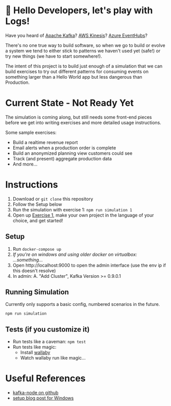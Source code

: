 🌲 Hello Developers, let's play with Logs!
===========================================

Have you heard of [Apache Kafka](https://kafka.apache.org/)?  [AWS Kinesis](https://aws.amazon.com/kinesis/)? [Azure EventHubs](https://azure.microsoft.com/en-us/services/event-hubs/)?

There's no one true way to build software, so when we go to build or 
evolve a system we tend to either stick to patterns we haven't used
yet (safe!) or try new things (we have to start somewhere!).

The intent of this project is to build just enough of a simulation 
that we can build exercises to try out different patterns for
consuming events on something larger than a Hello World app but
less dangerous than Production.

Current State - Not Ready Yet
==================================

The simulation is coming along, but still needs some front-end
pieces before we get into writing exercises and more detailed
usage instructions.

Some sample exercises:

* Build a realtime revenue report
* Email alerts when a production order is complete
* Build an anonymized planning view customers could see
* Track (and present) aggregate production data
* And more...

Instructions
=====================

1. Download or `git clone` this repository
2. Follow the Setup below
3. Run the simulation with exercise 1: `npm run simulation 1`
4. Open up [Exercise 1](./Exercises/Exercise1.md), make your own project in the language of your choice, and get started!

Setup
---------------------

1. Run `docker-compose up`
2. _If you're on windows and using older docker on virtualbox: ...something..._
3. Open http://localhost:9000 to open the admin interface (use the env ip if this doesn't resolve)
4. In admin: 
    A. "Add Cluster", Kafka Version >= 0.9.0.1

Running Simulation
----------------------

Currently only supports a basic config, numbered scenarios
in the future.

`npm run simulation`

Tests (if you customize it)
----------------------------

* Run tests like a caveman: `npm test`
* Run tests like magic:
    * Install [wallaby](https://wallabyjs.com/)
    * Watch wallaby run like magic...

Useful References
======================

* [kafka-node on github](https://github.com/SOHU-Co/kafka-node)
* [setup blog post for Windows](https://zablo.net/blog/post/setup-apache-kafka-in-docker-on-windows)

